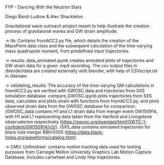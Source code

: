 FYP - Dancing With the Neutron Stars

Diego Baird-Ludlow & Alec Shackleton

Gravitational wave outreach project meant to help illustrate the creation process of gravitaional waves and GW strain amplitude.

-> lib:
    Contains fromACC2.py file, which details the creation of the MassPoint data class and the subsequent calculation of the time-varying mass quadrupole moment, from predefined input trajectories.

-> results:
    data_animated.ipynb creates animated plots of trajectories and GW strain data for a given .mp4 recording. The csv output files in /blender/data are created externally with blender, with help of CSVscript.txt in /blender.

-> validating_results:
    The accuracy of the time-varying QM calculations in fromACC2.py are verified with GWOSC data and trjectories from SXS simulation database. compare_GWOSC.ipynb plots trajectories from SXS data, calculates and plots strain with functions from fromACC2.py, and plots observed strain data from the GWOSC database for comparison. /GWOSC_data contains H1 and L1 strain data from merger event GW150914, with H1 and L1 representing data taken from the Hanford and Livingstone observatories respectively (https://gwosc.org/eventapi/html/GWTC-1-confident/GW150914/v3/). /SXS_data contains simulated trajectories for black hole merger BBH:0305 (https://data.black-holes.org/waveforms/catalog.html).

-> CMU:
    Unfinished- contains motion tracking data used for testing purposes from Carnegie Mellon University Graphics Lab Motion Capture Database. Includes cartwheel and Lindy Hop trajectories.